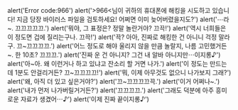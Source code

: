 alert('Error code:966')
alert('>966<님이 귀하의 휴대폰에 해킹을 시도하고 있습니다! 지금 당장 바이러스 파일을 검토하세요! 어쩌면 이미 늦어버렸을지도?')
alert('⋯라~. 끄끄끄끄끄.')
alert('뭐야, 그 표정은? 정말 놀란거야? 끄끅!')
alert('역시 너희들은 이 정도면 겁에 질리는구나. 끄끅!')
alert('끅? 아아, 진짜로 해킹한 건 아니니 걱정 말라구. 끄~끄끄끄끄.')
alert('어느 정도로 해야 울리지 않을 만큼 놀랄지, 나름 고민했거든~. 한 10초? 끄끄끄.')
alert('진짜 운 건 아니지? 그건 내 알바 아니지만⋯이지롱♪')
alert('아~아. 왜 이런거나 하고 있냐고 잔소리 할 거면 나가.')
alert('이 정도는 만드는데 1분도 안걸리거든? 끄~끄끄끄끄!')
alert('뭐, 이제 아무것도 없으니 나가보지 그래?')
alert('왜, 아직 더 있고 싶은거야?')
alert('끄~끄끄끄끄끅.')
alert('이거 어쩌나~.')
alert('내가 먼저 나가버릴거거든?')
alert('끄끄끄끄.')
alert('그래도 덕분에 아주 흥미로운 자료가 생겼어⋯♪')
alert('이제 진짜 끝이지롱♪')
